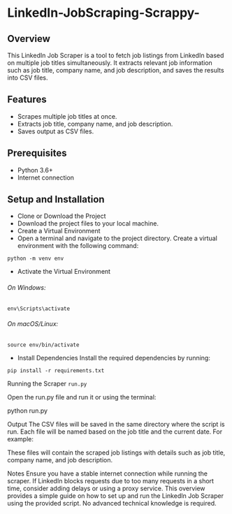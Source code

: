 # LinkedIn-JobScraping-Scrappy-

## Overview
This LinkedIn Job Scraper is a tool to fetch job listings from LinkedIn based on multiple job titles simultaneously. It extracts relevant job information such as job title, company name, and job description, and saves the results into CSV files.

## Features
- Scrapes multiple job titles at once.
- Extracts job title, company name, and job description.
- Saves output as CSV files.

## Prerequisites
- Python 3.6+
- Internet connection

## Setup and Installation
- Clone or Download the Project
- Download the project files to your local machine.
- Create a Virtual Environment
- Open a terminal and navigate to the project directory. Create a virtual environment with the following command:
```
python -m venv env
```
- Activate the Virtual Environment

###### On Windows:
```
env\Scripts\activate
```
###### On macOS/Linux:
```
source env/bin/activate
```
- Install Dependencies
Install the required dependencies by running:
```
pip install -r requirements.txt
```
Running the Scraper
```run.py``` 

Open the run.py file and run it or using the terminal:

python run.py

Output
The CSV files will be saved in the same directory where the script is run. Each file will be named based on the job title and the current date. For example:

These files will contain the scraped job listings with details such as job title, company name, and job description.

Notes
Ensure you have a stable internet connection while running the scraper.
If LinkedIn blocks requests due to too many requests in a short time, consider adding delays or using a proxy service.
This overview provides a simple guide on how to set up and run the LinkedIn Job Scraper using the provided script. No advanced technical knowledge is required.
